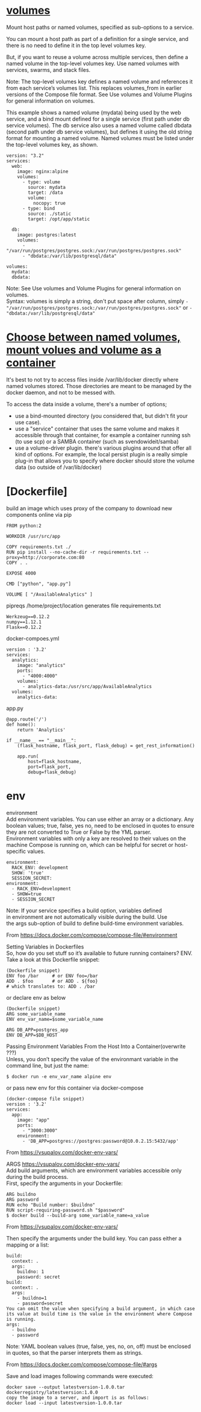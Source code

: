 
# [volumes](https://docs.docker.com/compose/compose-file/#volumes)</br>
Mount host paths or named volumes, specified as sub-options to a service.

You can mount a host path as part of a definition for a single service, and there is no need to define it in the top level volumes key.

But, if you want to reuse a volume across multiple services, then define a named volume in the top-level volumes key. Use named volumes with services, swarms, and stack files.

Note: The top-level volumes key defines a named volume and references it from each service’s volumes list. This replaces volumes_from in earlier versions of the Compose file format. See Use volumes and Volume Plugins for general information on volumes.

This example shows a named volume (mydata) being used by the web service, and a bind mount defined for a single service (first path under db service volumes). The db service also uses a named volume called dbdata (second path under db service volumes), but defines it using the old string format for mounting a named volume. Named volumes must be listed under the top-level volumes key, as shown.
```
version: "3.2"
services:
  web:
    image: nginx:alpine
    volumes:
      - type: volume
        source: mydata
        target: /data
        volume:
          nocopy: true
      - type: bind
        source: ./static
        target: /opt/app/static

  db:
    image: postgres:latest
    volumes:
      - "/var/run/postgres/postgres.sock:/var/run/postgres/postgres.sock"
      - "dbdata:/var/lib/postgresql/data"

volumes:
  mydata:
  dbdata:
```
Note: See Use volumes and Volume Plugins for general information on volumes.</br>
Syntax: volumes is simply a string, don't put space after column, simply `- "/var/run/postgres/postgres.sock:/var/run/postgres/postgres.sock"`
or `- "dbdata:/var/lib/postgresql/data"`

# [Choose between named volumes, mount volues and volume as a container](https://stackoverflow.com/questions/36312699/chown-docker-volumes-on-host-possibly-through-docker-compose/36321403#36321403)

It's best to not try to access files inside /var/lib/docker directly where named volumes stored. Those directories are meant to be managed by the docker daemon, and not to be messed with.

To access the data inside a volume, there's a number of options;

* use a bind-mounted directory (you considered that, but didn't fit your use case).</br>
* use a "service" container that uses the same volume and makes it accessible through that container, for example a container running ssh (to use scp) or a SAMBA container (such as svendowideit/samba)</br>
* use a volume-driver plugin. there's various plugins around that offer all kind of options. For example, the local persist plugin is a really simple plug-in that allows you to specify where docker should store the volume data (so outside of /var/lib/docker)</br>


# [Dockerfile]
build an image which uses proxy of the company to download new components online via pip
```
FROM python:2

WORKDIR /usr/src/app

COPY requirements.txt ./
RUN pip install --no-cache-dir -r requirements.txt --proxy=http://corporate.com:80
COPY . .

EXPOSE 4000

CMD ["python", "app.py"]

VOLUME [ "/AvailableAnalytics" ]
```

pipreqs /home/project/location generates file requirements.txt 
```
Werkzeug==0.12.2
numpy==1.12.1
Flask==0.12.2
```

docker-compoes.yml
```
version : '3.2'
services:
  analytics:
    image: "analytics"
    ports:
      - "4000:4000"
    volumes:
      - analytics-data:/usr/src/app/AvailableAnalytics
  volumes:
    analytics-data:
```

app.py
```
@app.route('/')
def home():
    return 'Analytics'
    
if __name__ == "__main__":
    (flask_hostname, flask_port, flask_debug) = get_rest_information()

    app.run(
        host=flask_hostname,
        port=flask_port,
        debug=flask_debug)
```


# env
environment<br/>
Add environment variables. You can use either an array or a dictionary. Any boolean values; true, false, yes no, need to be enclosed in quotes to ensure they are not converted to True or False by the YML parser.<br/>
Environment variables with only a key are resolved to their values on the machine Compose is running on, which can be helpful for secret or host-specific values.<br/>
```
environment:
  RACK_ENV: development
  SHOW: 'true'
  SESSION_SECRET:
environment:
  - RACK_ENV=development
  - SHOW=true
  - SESSION_SECRET
```
Note: If your service specifies a build option, variables defined in environment are not automatically visible during the build. Use the args sub-option of build to define build-time environment variables.<br/>

From <https://docs.docker.com/compose/compose-file/#environment> 

Setting Variables in Dockerfiles<br/>
So, how do you set stuff so it’s available to future running containers? ENV. Take a look at this Dockerfile snippet:
```
(Dockerfile snippet)
ENV foo /bar     # or ENV foo=/bar
ADD . $foo       # or ADD . ${foo}
# which translates to: ADD . /bar
```
or declare env as below
```
(Dockerfile snippet)
ARG some_variable_name
ENV env_var_name=$some_variable_name

ARG DB_APP=postgres_app
ENV DB_APP=$DB_HOST
```

Passing Environment Variables From the Host Into a Container(overwrite ???)<br/>
Unless, you don’t specify the value of the environmant variable in the command line, but just the name:
```
$ docker run -e env_var_name alpine env
```

or pass new env for this container via docker-compose
```
(docker-compose file snippet)
version : '3.2'
services:
  app:
    image: "app"
    ports:
      - "3000:3000"
    environment:
      - 'DB_APP=postgres://postgres:password@10.0.2.15:5432/app'
```
From <https://vsupalov.com/docker-env-vars/> 


ARGS
https://vsupalov.com/docker-env-vars/<br/>
Add build arguments, which are environment variables accessible only during the build process.<br/>
First, specify the arguments in your Dockerfile:
```
ARG buildno
ARG password
RUN echo "Build number: $buildno"
RUN script-requiring-password.sh "$password"
$ docker build --build-arg some_variable_name=a_value
```
From <https://vsupalov.com/docker-env-vars/> 


Then specify the arguments under the build key. You can pass either a mapping or a list:
```
build:
  context: .
  args:
    buildno: 1
    password: secret
build:
  context: .
  args:
    - buildno=1
    - password=secret
You can omit the value when specifying a build argument, in which case its value at build time is the value in the environment where Compose is running.
args:
  - buildno
  - password
```
Note: YAML boolean values (true, false, yes, no, on, off) must be enclosed in quotes, so that the parser interprets them as strings.

From <https://docs.docker.com/compose/compose-file/#args> 


Save and load images following commands were executed:
```
docker save --output latestversion-1.0.0.tar dockerregistry/latestversion:1.0.0
copy the image to a server, and import is as follows:
docker load --input latestversion-1.0.0.tar
```
